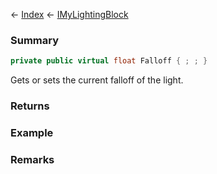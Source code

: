 ← [Index](Api-Index) ← [IMyLightingBlock](Sandbox.ModAPI.Ingame.IMyLightingBlock)

### Summary

```csharp
private public virtual float Falloff { ; ; }
```

Gets or sets the current falloff of the light.

### Returns

### Example

### Remarks

